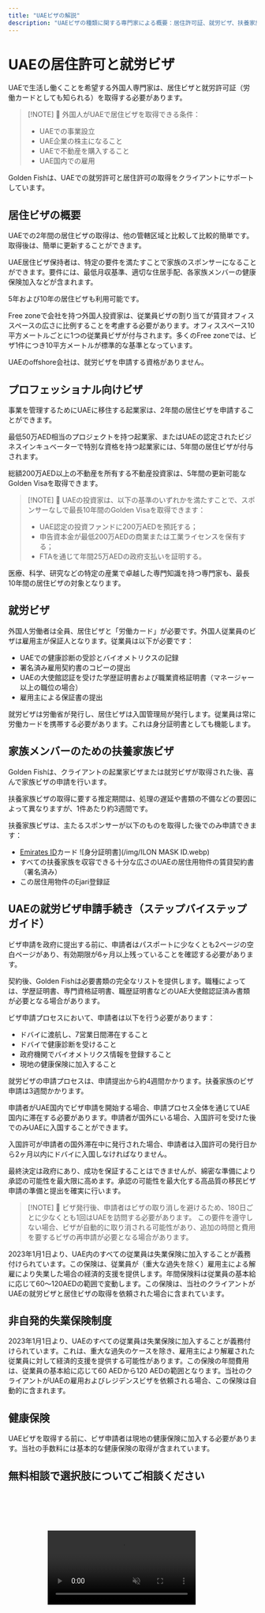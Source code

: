 ```yaml
---
title: "UAEビザの解説"
description: "UAEビザの種類に関する専門家による概要：居住許可証、就労ビザ、扶養家族ビザ。必要条件と手続きに関するすべての情報。"
---
```


# UAEの居住許可と就労ビザ

UAEで生活し働くことを希望する外国人専門家は、居住ビザと就労許可証（労働カードとしても知られる）を取得する必要があります。

> [!NOTE] 💚 外国人がUAEで居住ビザを取得できる条件：
>
> - UAEでの事業設立
> - UAE企業の株主になること
> - UAEで不動産を購入すること
> - UAE国内での雇用

Golden Fishは、UAEでの就労許可と居住許可の取得をクライアントにサポートしています。

## 居住ビザの概要

UAEでの2年間の居住ビザの取得は、他の管轄区域と比較して比較的簡単です。取得後は、簡単に更新することができます。

UAE居住ビザ保持者は、特定の要件を満たすことで家族のスポンサーになることができます。要件には、最低月収基準、適切な住居手配、各家族メンバーの健康保険加入などが含まれます。

5年および10年の居住ビザも利用可能です。

Free zoneで会社を持つ外国人投資家は、従業員ビザの割り当てが賃貸オフィススペースの広さに比例することを考慮する必要があります。オフィススペース10平方メートルごとに1つの従業員ビザが付与されます。多くのFree zoneでは、ビザ1件につき10平方メートルが標準的な基準となっています。

UAEのoffshore会社は、就労ビザを申請する資格がありません。

## プロフェッショナル向けビザ

事業を管理するためにUAEに移住する起業家は、2年間の居住ビザを申請することができます。

最低50万AED相当のプロジェクトを持つ起業家、またはUAEの認定されたビジネスインキュベーターで特別な資格を持つ起業家には、5年間の居住ビザが付与されます。

総額200万AED以上の不動産を所有する不動産投資家は、5年間の更新可能なGolden Visaを取得できます。

> [!NOTE] 💚 UAEの投資家は、以下の基準のいずれかを満たすことで、スポンサーなしで最長10年間のGolden Visaを取得できます：
>
> - UAE認定の投資ファンドに200万AEDを預託する；
> - 申告資本金が最低200万AEDの商業または工業ライセンスを保有する；
> - FTAを通じて年間25万AEDの政府支払いを証明する。

医療、科学、研究などの特定の産業で卓越した専門知識を持つ専門家も、最長10年間の居住ビザの対象となります。

## 就労ビザ

外国人労働者は全員、居住ビザと「労働カード」が必要です。外国人従業員のビザは雇用主が保証人となります。従業員は以下が必要です：

- UAEでの健康診断の受診とバイオメトリクスの記録
- 署名済み雇用契約書のコピーの提出
- UAEの大使館認証を受けた学歴証明書および職業資格証明書（マネージャー以上の職位の場合）
- 雇用主による保証書の提出

就労ビザは労働省が発行し、居住ビザは入国管理局が発行します。従業員は常に労働カードを携帯する必要があります。これは身分証明書としても機能します。

## 家族メンバーのための扶養家族ビザ

Golden Fishは、クライアントの起業家ビザまたは就労ビザが取得された後、喜んで家族ビザの申請を行います。

扶養家族ビザの取得に要する推定期間は、処理の遅延や書類の不備などの要因によって異なりますが、1件あたり約3週間です。

扶養家族ビザは、主たるスポンサーが以下のものを取得した後でのみ申請できます：

- [Emirates ID](https://u.ae/en/information-and-services/visa-and-emirates-id/emirates-id)カード ![身分証明書](/img/ILON MASK ID.webp)
- すべての扶養家族を収容できる十分な広さのUAEの居住用物件の賃貸契約書（署名済み）
- この居住用物件のEjari登録証

## UAEの就労ビザ申請手続き（ステップバイステップガイド）

ビザ申請を政府に提出する前に、申請者はパスポートに少なくとも2ページの空白ページがあり、有効期限が6ヶ月以上残っていることを確認する必要があります。

契約後、Golden Fishは必要書類の完全なリストを提供します。職種によっては、学歴証明書、専門資格証明書、職歴証明書などのUAE大使館認証済み書類が必要となる場合があります。

ビザ申請プロセスにおいて、申請者は以下を行う必要があります：

- ドバイに渡航し、7営業日間滞在すること
- ドバイで健康診断を受けること
- 政府機関でバイオメトリクス情報を登録すること
- 現地の健康保険に加入すること

就労ビザの申請プロセスは、申請提出から約4週間かかります。扶養家族のビザ申請は3週間かかります。

申請者がUAE国内でビザ申請を開始する場合、申請プロセス全体を通じてUAE国内に滞在する必要があります。申請者が国外にいる場合、入国許可を受けた後でのみUAEに入国することができます。

入国許可が申請者の国外滞在中に発行された場合、申請者は入国許可の発行日から2ヶ月以内にドバイに入国しなければなりません。

最終決定は政府にあり、成功を保証することはできませんが、綿密な準備により承認の可能性を最大限に高めます。承認の可能性を最大化する高品質の移民ビザ申請の準備と提出を確実に行います。

> [!NOTE] 💚 ビザ発行後、申請者はビザの取り消しを避けるため、180日ごとに少なくとも1回はUAEを訪問する必要があります。
> この要件を遵守しない場合、ビザが自動的に取り消される可能性があり、追加の時間と費用を要するビザの再申請が必要となる場合があります。

2023年1月1日より、UAE内のすべての従業員は失業保険に加入することが義務付けられています。この保険は、従業員が（重大な過失を除く）雇用主による解雇により失業した場合の経済的支援を提供します。年間保険料は従業員の基本給に応じて60～120AEDの範囲で変動します。この保険は、当社のクライアントがUAEの就労ビザと居住ビザの取得を依頼された場合に含まれています。

## 非自発的失業保険制度

2023年1月1日より、UAEのすべての従業員は失業保険に加入することが義務付けられています。これは、重大な過失のケースを除き、雇用主により解雇された従業員に対して経済的支援を提供する可能性があります。この保険の年間費用は、従業員の基本給に応じて60 AEDから120 AEDの範囲となります。当社のクライアントがUAEの雇用およびレジデンスビザを依頼される場合、この保険は自動的に含まれます。

## 健康保険

UAEビザを取得する前に、ビザ申請者は現地の健康保険に加入する必要があります。当社の手数料には基本的な健康保険の取得が含まれています。

## 無料相談で選択肢についてご相談ください

<video  autoplay muted playsinline style="padding: 80px" >
  <source src="/video/iStock-2185914135.mp4" type="video/mp4">
</video>

<ContactFormModal formName="Employment Visa [guide]" buttonText="無料相談を予約する" :services="[
    '💼 Employment Visa + Labor Card',
    '👨‍💼 Entrepreneur Visa (2年)',
    '🏢 Free Zone Company Visa',
    '👨‍👩‍👧‍👦 扶養家族ビザ',
    '💳 Emirates ID申請',
    '💵 月給3万AED以上',
    '💰 Golden Visa適格性',
    '❓ その他のビザサービス',
    ]"/>
